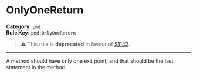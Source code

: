 # OnlyOneReturn
**Category:** `pmd`<br/>
**Rule Key:** `pmd:OnlyOneReturn`<br/>
> :warning: This rule is **deprecated** in favour of [S1142](https://rules.sonarsource.com/java/RSPEC-1142).

-----

A method should have only one exit point, and that should be the last statement in the method.
